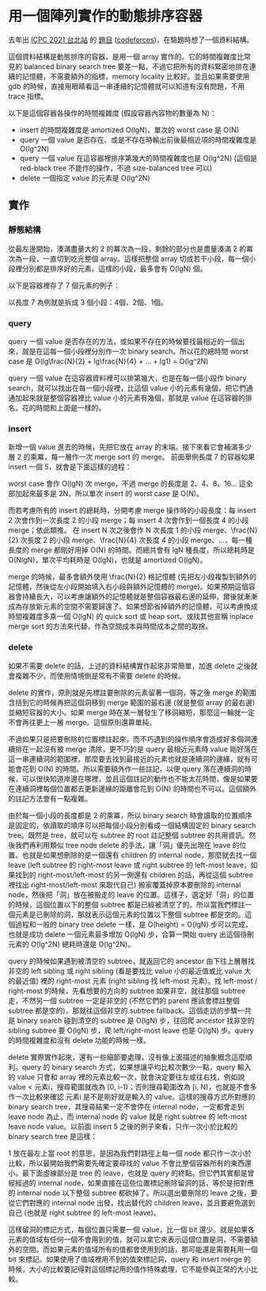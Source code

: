 # 用一個陣列實作的動態排序容器

去年出 [ICPC 2021 台北站](https://icpc2021.ntub.edu.tw/) 的 [題目](https://drive.google.com/file/d/1YUMxajkblszqjcVhb3ksvv1UL44JOlJT/view) ([codeforces](https://codeforces.com/gym/103443/))，在驗題時想了一個資料結構。

這個資料結構是動態排序的容器，是用一個 array 實作的。它的時間複雜度比常見的 balanced binary search tree 要差一點，不過它把所有的資料緊密地排在連續的記憶體，不需要額外的指標，memory locality 比較好。並且如果需要使用 gdb 的時候，直接用眼睛看這一串連續的記憶體就可以知道有沒有問題，不用 trace 指標。

以下是這個容器各操作的時間複雜度 (假設容器內容物的數量為 <katex>N</katex>)：

 + insert 的時間複雜度是 amortized <katex>O(lgN)</katex>，單次的 worst case 是 <katex>O(N)</katex>
 + query 一個 value 是否存在、或是不存在時輸出前後最相近項的時間複雜度是 <katex>O(lg^2N)</katex>
 + query 一個 value 在這容器裡排序第幾大的時間複雜度也是 <katex>O(lg^2N)</katex> (這個是 red-black tree 不能作的操作，不過 size-balanced tree 可以)
 + delete 一個指定 value 的元素是 <katex>O(lg^2N)</katex>

## 實作

### 靜態結構

從最左邊開始，湊滿盡量大的 2 的冪次為一段，剩餘的部分也是盡量湊滿 2 的冪次為一段，一直切到吃光整個 array。這樣把整個 array 切成若干小段，每一個小段裡分別都是排序好的元素。這樣的小段，最多會有 <katex>O(lgN)</katex> 個。

以下是容器裡存了 7 個元素的例子：

<canvas data-array=1,3,7,9,,5,6,,8>

以長度 7 為例就是拆成 3 個小段：4個、2個、1個。

### query

query 一個 value 是否存在的方法，或如果不存在的時候要找最相近的一個出來，就是在這每一個小段裡分別作一次 binary search。所以花的總時間 worst case 是
<katex>O(lg\frac{N}{2} + lg\frac{N}{4} + ... + lg1) = O(lg^2N)</katex>

query 一個 value 在這容器資料裡可以排第幾大，也是在每一個小段作 binary search，就可以找出在每一個小段裡，比這個 value 小的元素有幾個，把它們通通加起來就是整個容器裡比 value 小的元素有幾個，那就是 value 在這容器的排名。花的時間和上面是一樣的。

### insert

新增一個 value 進去的時候，先把它放在 array 的末端。接下來看它會補滿多少層 2 的乘冪，每一層作一次 merge sort 的 merge。
前面舉例長度 7 的容器如果 insert 一個 5，就會是下面這樣的過程：

<canvas data-array=1,3,7,9,,5,6,,8,,5>

<canvas data-array=1,3,7,9,,5,6,,5,8>

<canvas data-array=1,3,7,9,,5,5,6,8>

<canvas data-array=1,3,5,5,6,7,8,9>

worst case 會作 <katex>O(lgN)</katex> 次 merge，不過 merge 的長度是 2、4、8、16… 這全部加起來最多是 <katex>2N</katex>，所以單次 insert 的 worst case 是 <katex>O(N)</katex>。

而若考慮所有的 insert 的總耗時，分開考慮 merge 操作時的小段長度：每 insert 2 次會作到一次長度 2 的小段 merge；每 insert 4 次會作到一個長度 4 的小段 merge；依此類推。
在 insert <katex>N</katex> 次之後會作 <katex>N</katex> 次長度 1 的小段 merge、<katex>\frac{N}{2}</katex> 次長度 2 的小段 merge、<katex>\frac{N}{4}</katex> 次長度 4 的小段 merge、…，每一種長度的 merge 都剛好用掉 <katex>O(N)</katex> 的時間。而總共會有 <katex>lgN</katex> 種長度，所以總耗時是 <katex>O(NlgN)</katex>，單次平均耗時是 <katex>O(lgN)</katex>，也就是 amortized <katex>O(lgN)</katex>。

merge 的時候，最多會額外使用 <katex>\frac{N}{2}</katex> 格記憶體 (先把左小段複製到額外的記憶體，然後從左小段開始填入右小段與額外記憶體的 merge)。如果預期這個容器會持續長大，可以考慮讓額外的記憶體就是整個容器最右邊的延伸，爾後就漸漸成為存放新元素的空間不需要歸還了。如果想節省掉額外的記憶體，可以考慮換成時間複雜度多乘一個 <katex>O(lgN)</katex> 的 quick sort 或 heap sort、或找其他宣稱 inplace merge sort 的方法來代替，作為空間成本與時間成本之間的取捨。

### delete

如果不需要 delete 的話，上述的資料結構實作起來非常簡單，加進 delete 之後就會複雜不少，而使用情境倒是常有不需要 delete 的時候。

delete 的實作，原則就是先標註要刪除的元素留著一個洞，等之後 merge 的範圍含括到它的時候再把這個洞移到 merge 範圍的最右邊 (就是整個 array 的最右邊) 並縮短容器的大小。如果 merge 時在某一層發生了移洞縮短，那麼這一輪就一定不會再往更上一層 merge。這個原則還算單純。

不過如果只是把要刪除的位置標註起來，而不巧遇到的操作順序會造成好多個洞連續排在一起沒有被 merge 清除，更不巧的是 query 最相近元素時 value 剛好落在這一串連續洞的範圍裡，那麼要去找到最接近的元素也就是連續洞的邊緣，就有可能會花到 <katex>O(N)</katex> 的時間。所以需要額外作一些註記，以便 query 落在連續洞的時候，可以很快知道岸邊在哪裡，並且這個註記的動作也不能太花時間，像是如果要在連續洞裡每個位置都去更新邊緣的距離會花到 <katex>O(N)</katex> 的時間也不可以。這個額外的註記方法會有一點複雜。

由於每一個小段的長度都是 2 的乘冪，所以 binary search 時會讀取的位置順序是固定的，依讀取的順序可以把每個小段分別看成一個結構固定的 binary search tree。既然是 tree，就可以在 subtree 的 root 註記整個 subtree 的共用資訊。然後我們再利用類似 tree node delete 的手法，讓「洞」優先出現在 leave 的位置。也就是如果想刪除的是一個還有 children 的 internal node，那麼就去找一個 leave (left subtree 的 right-most leave 或 right subtree 的 left-most leave，如果找到的 right-most/left-most 的另一側還有 children 的話，再從這個 subtree 裡找出 right-most/left-most 來取代自己) 搬家覆蓋掉原本要刪除的 internal node，然後把「洞」放在被搬走的 leave 的位置。這樣子，選定好「洞」的位置的時候，這個位置以下的整個 subtree 都是已經被清空了的。所以當我們標註一個元素是已刪除的洞，那就表示這個元素的位置以下整個 subtree 都是空的。這個過程和一般的 binary tree delete 一樣，是 <katex>O(height) = O(lgN)</katex> 步可以完成，也就是成功 delete 一個元素最多增加 <katex>O(lgN)</katex> 步，合算一開始 query 出這個待刪元素的 <katex>O(lg^2N)</katex> 總耗時還是 <katex>O(lg^2N)</katex>。

query 的時候如果遇到被清空的 subtree，就返回它的 ancestor 由下往上層層找非空的 left sibling 或 right sibling (看是要找比 value 小的最近值或比 value 大的最近值) 裡的 right-most 元素 (right sibling 找 left-most 元素)。找 left-most / right-most 的時候，先看想要的方向的 subtree 如果非空，就往那個 subtree 走，不然另一個 subtree 一定是非空的 (不然它們的 parent 應該會標註整個 subtree 都是空的)，那就往這個非空的 subtree fallback。這個走訪的步驟一共是 binary search 碰到清空的 subtree 是 <katex>O(lgN)</katex> 步，往回爬 ancestor 找非空的 sibling subtree 要 <katex>O(lgN)</katex> 步，爬 left/right-most leave 也是 <katex>O(lgN)</katex> 步。query 的時間複雜度和沒有 delete 功能的時候一樣。

delete 實際實作起來，還有一些細節要處理，沒有像上面描述的抽象概念這麼順利。query 的 binary search 方式，如果想讓平均比較次數少一點，query 輸入的 value 只會和 array 裡的元素比較一次，就會決定要往左或往右找，例如說 value &lt; 元素<katex>i</katex>，搜尋範圍就改為 <katex>[0, i-1)</katex>；否則搜尋範圍改為 <katex>[i, N)</katex>，也就是不會多作一次比較來確認 元素<katex>i</katex> 是不是剛好就是輸入的 value。這樣的搜尋方式所對應的 binary search tree，其搜尋結果一定不會停在 internal node，一定都會走到 leave node 為止，而 internal node 的 value 就是 right subtree 的 left-most leave node value。以前面 insert 5 之後的例子來看，只作一次小於比較的 binary search tree 是這樣：

<canvas data-array=1,3,5,5,6,7,8,9>

<canvas data-tree=1,3,5,5,6,7,8,9>

1 放在最左上當 root 的意思，是因為我們對路徑上每一個 node 都只作一次小於比較，所以最開始我們需要先確定要尋找的 value 不會比整個容器所有的東西還小。最下面虛線部分是 tree 的 leave，也就是 query 的終點。但它們其實都是曾經經過的 internal node，如果直接在這些位置標記刪除留洞的話，等於是把對應的 internal node 以下整個 subtree 都砍掉了。所以選出要刪除的 leave 之後，要從它們對應的 internal node 出發，找出替代的 children leave，並且要避免選到自己 (也就是 right subtree 的 left-most leave)。

這樣留洞的標記方式，每個位置只需要一個 value，比一個 bit 還少。就是如果各元素的值域有任何一個不會用到的值，就可以拿它來表示這個位置是洞，不需要額外的空間。而如果元素的值域所有的值都會使用到的話，那可能還是需要耗用一個 bit 來標記。如果使用了值域裡用不到的值來標記洞，query 和 insert merge 的時候，大小的比較要記得對這個標記用的值作特殊處理，它不能參與正常的大小比較。

<script type=text/ls>
  document.query-selector-all 'katex,.katex' .for-each (cntr) !->
    console.warn \text, cntr.innerText
    console.warn \html, cntr.innerHTML
    katex.render cntr.innerText, cntr, throw-on-error: no

  document.query-selector-all 'canvas[data-array]' .for-each (canvas) !->
    canvas.style.width = \100%
    {width: W} = canvas.get-bounding-client-rect!
    w = W / 21
    p = w / 2
    H = w * 1.5 + p * 2
    canvas.width = W
    canvas.height = H
    ctx = canvas.get-context \2d

    data = canvas.dataset.array.split \,
    ctx.line-width = 3
    ctx.stroke-style = \#666

    ctx.font = "bold #{w/2}px sans-serif"
    ctx.text-align = \center
    ctx.text-baseline = \middle

    ctx.begin-path!
    ctx.move-to p, p
    ctx.line-to p, p + w*1.5

    x = p
    for item in data
      if item == ''
        dx = w / 4
        #ctx.fill-style = \#999
        #ctx.fill-rect x, p, w/4, w*1.5

        ctx.move-to x+dx, p
        ctx.line-to x+dx, p + w*1.5
      else
        dx = w
        #ctx.fill-style = \#000
        ctx.fill-text item, x+w/2, p + w*1.5/2

        ctx.move-to x, p
        ctx.line-to x+dx, p
        ctx.line-to x+dx, p + w*1.5
        ctx.line-to x, p + w*1.5
      x += dx
    ctx.stroke!

  document.query-selector-all 'canvas[data-tree]' .for-each (canvas) !->
    data = canvas.dataset.tree.split \,

    canvas.style.width = \100%
    {width: W} = canvas.get-bounding-client-rect!
    w = W / 21
    r = w / 2 * 0.8
    p = w / 2
    H = w * 2 * (Math.log2(data.length)+2) + p * 2
    canvas.width = W
    canvas.height = H
    ctx = canvas.get-context \2d

    ctx.line-width = 3
    ctx.stroke-style = \#666

    ctx.font = "bold #{w/2}px sans-serif"
    ctx.text-align = \center
    ctx.text-baseline = \middle

    plot-tree = (level, begin, end, p-x, p-y, phase) !->
      i = begin + end .>>. 1
      x = p+w*i+r
      y = p+w*level*2+r

      if end - begin == 1
        ctx.set-line-dash [3]

      if phase == 0
        ctx.begin-path!
        ctx.move-to p-x, p-y
        ctx.line-to x, y
        ctx.stroke!

      if phase == 1
        ctx.begin-path!
        ctx.arc x, y, r, 0, Math.PI*2
        ctx.fill-style = \#fff
        ctx.fill!
        ctx.stroke!
        ctx.fill-style = \#000
        ctx.fill-text data[i], x, y

      if end - begin > 1
        plot-tree level+1, begin, i, x, y, phase
        plot-tree level+1, i, end, x, y, phase
      ctx.set-line-dash []

    plot-tree 1, 0, data.length, p+r, p+r, 0
    plot-tree 1, 0, data.length, p+r, p+r, 1

    ctx.begin-path!
    ctx.arc p+r, p+r, r, 0, Math.PI*2
    ctx.fill-style = \#fff
    ctx.fill!
    ctx.stroke!
    ctx.fill-style = \#000
    ctx.fill-text data.0, p+r, p+r

</script>
<link rel=stylesheet href=../Web-Common/katex-0.15.2-min.css></link>
<script src=../Web-Common/katex-0.15.2-min.js></script>
<script src=../Web-Common/livescript-1.6.1-min.js></script>
<script>
  require('livescript').go();
</script>

